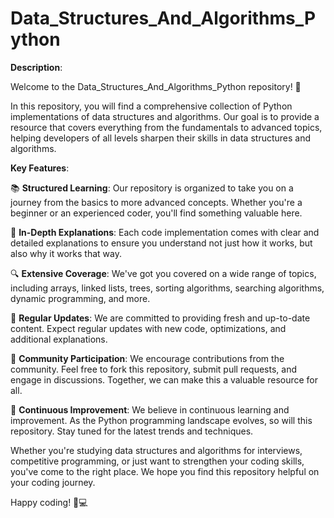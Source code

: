 # Data_Structures_And_Algorithms_Python

**Description**:

Welcome to the Data_Structures_And_Algorithms_Python repository! 🚀

In this repository, you will find a comprehensive collection of Python implementations of data structures and algorithms. Our goal is to provide a resource that covers everything from the fundamentals to advanced topics, helping developers of all levels sharpen their skills in data structures and algorithms.

**Key Features**:

📚 **Structured Learning**: Our repository is organized to take you on a journey from the basics to more advanced concepts. Whether you're a beginner or an experienced coder, you'll find something valuable here.

🧠 **In-Depth Explanations**: Each code implementation comes with clear and detailed explanations to ensure you understand not just how it works, but also why it works that way.

🔍 **Extensive Coverage**: We've got you covered on a wide range of topics, including arrays, linked lists, trees, sorting algorithms, searching algorithms, dynamic programming, and more.

🔄 **Regular Updates**: We are committed to providing fresh and up-to-date content. Expect regular updates with new code, optimizations, and additional explanations.

🤝 **Community Participation**: We encourage contributions from the community. Feel free to fork this repository, submit pull requests, and engage in discussions. Together, we can make this a valuable resource for all.

🚀 **Continuous Improvement**: We believe in continuous learning and improvement. As the Python programming landscape evolves, so will this repository. Stay tuned for the latest trends and techniques.

Whether you're studying data structures and algorithms for interviews, competitive programming, or just want to strengthen your coding skills, you've come to the right place. We hope you find this repository helpful on your coding journey.

Happy coding! 🐍💻
